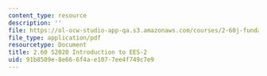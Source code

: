 ```yaml
---
content_type: resource
description: ''
file: https://ol-ocw-studio-app-qa.s3.amazonaws.com/courses/2-60j-fundamentals-of-advanced-energy-conversion-spring-2020/91b8509e8e666f4ae1077ee4f749c7e9_MIT2_60S20_EES_intro2.pdf
file_type: application/pdf
resourcetype: Document
title: 2.60 S2020 Introduction to EES-2
uid: 91b8509e-8e66-6f4a-e107-7ee4f749c7e9
---
```

